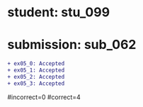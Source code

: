# student: stu_099
# submission: sub_062

```diff
+ ex05_0: Accepted
+ ex05_1: Accepted
+ ex05_2: Accepted
+ ex05_3: Accepted
```
#incorrect=0
#correct=4
